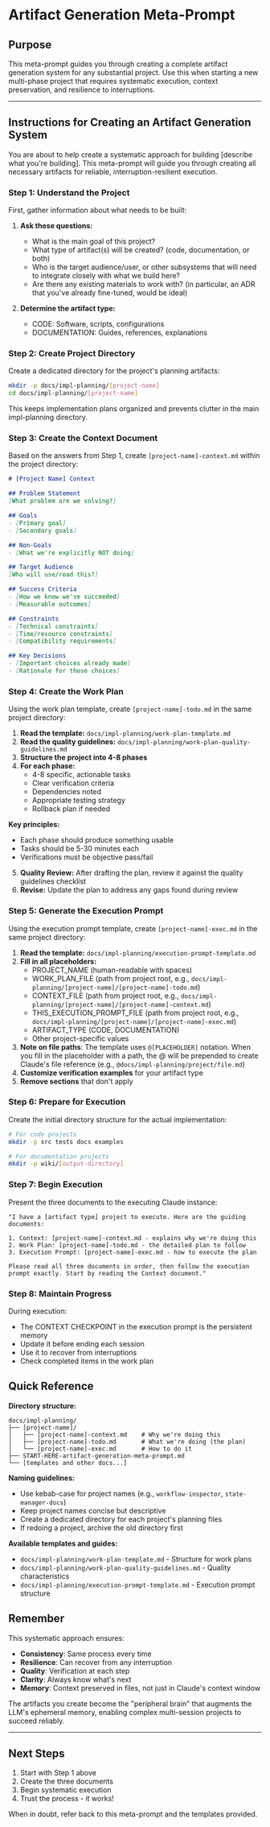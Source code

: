 # Artifact Generation Meta-Prompt

## Purpose
This meta-prompt guides you through creating a complete artifact generation system for any substantial project. Use this when starting a new multi-phase project that requires systematic execution, context preservation, and resilience to interruptions.

---

## Instructions for Creating an Artifact Generation System

You are about to help create a systematic approach for building [describe what you're building]. This meta-prompt will guide you through creating all necessary artifacts for reliable, interruption-resilient execution.

### Step 1: Understand the Project

First, gather information about what needs to be built:

1. **Ask these questions:**
   - What is the main goal of this project?
   - What type of artifact(s) will be created? (code, documentation, or both)
   - Who is the target audience/user, or other subsystems that will need to integrate closely with what we build here?
   - Are there any existing materials to work with? (in particular, an ADR that you've already fine-tuned, would be ideal)

2. **Determine the artifact type:**
   - CODE: Software, scripts, configurations
   - DOCUMENTATION: Guides, references, explanations

### Step 2: Create Project Directory

Create a dedicated directory for the project's planning artifacts:

```bash
mkdir -p docs/impl-planning/[project-name]
cd docs/impl-planning/[project-name]
```

This keeps implementation plans organized and prevents clutter in the main impl-planning directory.

### Step 3: Create the Context Document

Based on the answers from Step 1, create `[project-name]-context.md` within the project directory:

```markdown
# [Project Name] Context

## Problem Statement
[What problem are we solving?]

## Goals
- [Primary goal]
- [Secondary goals]

## Non-Goals
- [What we're explicitly NOT doing]

## Target Audience
[Who will use/read this?]

## Success Criteria
- [How we know we've succeeded]
- [Measurable outcomes]

## Constraints
- [Technical constraints]
- [Time/resource constraints]
- [Compatibility requirements]

## Key Decisions
- [Important choices already made]
- [Rationale for those choices]
```

### Step 4: Create the Work Plan

Using the work plan template, create `[project-name]-todo.md` in the same project directory:

1. **Read the template:** `docs/impl-planning/work-plan-template.md`
2. **Read the quality guidelines:** `docs/impl-planning/work-plan-quality-guidelines.md`
3. **Structure the project into 4-8 phases**
4. **For each phase:**
   - 4-8 specific, actionable tasks
   - Clear verification criteria
   - Dependencies noted
   - Appropriate testing strategy
   - Rollback plan if needed

**Key principles:**
- Each phase should produce something usable
- Tasks should be 5-30 minutes each
- Verifications must be objective pass/fail

5. **Quality Review:** After drafting the plan, review it against the quality guidelines checklist
6. **Revise:** Update the plan to address any gaps found during review

### Step 5: Generate the Execution Prompt

Using the execution prompt template, create `[project-name]-exec.md` in the same project directory:

1. **Read the template:** `docs/impl-planning/execution-prompt-template.md`
2. **Fill in all placeholders:**
   - PROJECT_NAME (human-readable with spaces)
   - WORK_PLAN_FILE (path from project root, e.g., `docs/impl-planning/[project-name]/[project-name]-todo.md`)
   - CONTEXT_FILE (path from project root, e.g., `docs/impl-planning/[project-name]/[project-name]-context.md`)
   - THIS_EXECUTION_PROMPT_FILE (path from project root, e.g., `docs/impl-planning/[project-name]/[project-name]-exec.md`)
   - ARTIFACT_TYPE (CODE, DOCUMENTATION)
   - Other project-specific values
3. **Note on file paths**: The template uses `@[PLACEHOLDER]` notation. When you fill in the placeholder with a path, the @ will be prepended to create Claude's file reference (e.g., `@docs/impl-planning/project/file.md`)
4. **Customize verification examples** for your artifact type
5. **Remove sections** that don't apply

### Step 6: Prepare for Execution

Create the initial directory structure for the actual implementation:

```bash
# For code projects
mkdir -p src tests docs examples

# For documentation projects
mkdir -p wiki/[output-directory]
```

### Step 7: Begin Execution

Present the three documents to the executing Claude instance:

```
"I have a [artifact type] project to execute. Here are the guiding documents:

1. Context: [project-name]-context.md - explains why we're doing this
2. Work Plan: [project-name]-todo.md - the detailed plan to follow
3. Execution Prompt: [project-name]-exec.md - how to execute the plan

Please read all three documents in order, then follow the execution prompt exactly. Start by reading the Context document."
```

### Step 8: Maintain Progress

During execution:
- The CONTEXT CHECKPOINT in the execution prompt is the persistent memory
- Update it before ending each session
- Use it to recover from interruptions
- Check completed items in the work plan

## Quick Reference

**Directory structure:**
```
docs/impl-planning/
├── [project-name]/
│   ├── [project-name]-context.md    # Why we're doing this
│   ├── [project-name]-todo.md       # What we're doing (the plan)
│   └── [project-name]-exec.md       # How to do it
├── START-HERE-artifact-generation-meta-prompt.md
└── [templates and other docs...]
```

**Naming guidelines:**
- Use kebab-case for project names (e.g., `workflow-inspector`, `state-manager-docs`)
- Keep project names concise but descriptive
- Create a dedicated directory for each project's planning files
- If redoing a project, archive the old directory first

**Available templates and guides:**
- `docs/impl-planning/work-plan-template.md` - Structure for work plans
- `docs/impl-planning/work-plan-quality-guidelines.md` - Quality characteristics
- `docs/impl-planning/execution-prompt-template.md` - Execution prompt structure

## Remember

This systematic approach ensures:
- **Consistency**: Same process every time
- **Resilience**: Can recover from any interruption
- **Quality**: Verification at each step
- **Clarity**: Always know what's next
- **Memory**: Context preserved in files, not just in Claude's context window

The artifacts you create become the "peripheral brain" that augments the LLM's ephemeral memory, enabling complex multi-session projects to succeed reliably.

---

## Next Steps

1. Start with Step 1 above
2. Create the three documents
3. Begin systematic execution
4. Trust the process - it works!

When in doubt, refer back to this meta-prompt and the templates provided.
